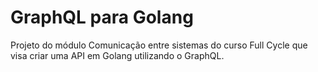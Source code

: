 # GraphQL para Golang

Projeto do módulo Comunicação entre sistemas do curso Full Cycle que visa criar uma API em Golang utilizando o GraphQL.